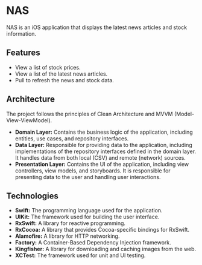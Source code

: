 # NAS

NAS is an iOS application that displays the latest news articles and stock information.

## Features

*   View a list of stock prices.
*   View a list of the latest news articles.
*   Pull to refresh the news and stock data.

## Architecture

The project follows the principles of Clean Architecture and MVVM (Model-View-ViewModel).

*   **Domain Layer:** Contains the business logic of the application, including entities, use cases, and repository interfaces.
*   **Data Layer:** Responsible for providing data to the application, including implementations of the repository interfaces defined in the domain layer. It handles data from both local (CSV) and remote (network) sources.
*   **Presentation Layer:** Contains the UI of the application, including view controllers, view models, and storyboards. It is responsible for presenting data to the user and handling user interactions.

## Technologies

*   **Swift:** The programming language used for the application.
*   **UIKit:** The framework used for building the user interface.
*   **RxSwift:** A library for reactive programming.
*   **RxCocoa:** A library that provides Cocoa-specific bindings for RxSwift.
*   **Alamofire:** A library for HTTP networking.
*   **Factory:** A Container-Based Dependency Injection framework.
*   **Kingfisher:** A library for downloading and caching images from the web.
*   **XCTest:** The framework used for unit and UI testing.